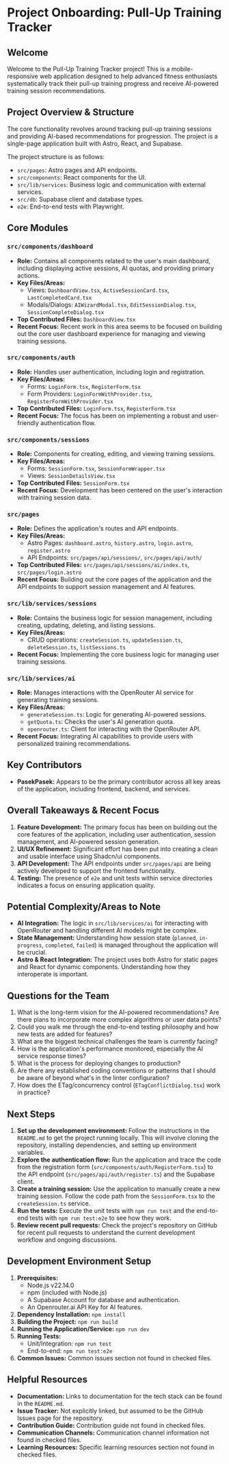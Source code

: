 # Project Onboarding: Pull-Up Training Tracker

## Welcome

Welcome to the Pull-Up Training Tracker project! This is a mobile-responsive web application designed to help advanced fitness enthusiasts systematically track their pull-up training progress and receive AI-powered training session recommendations.

## Project Overview & Structure

The core functionality revolves around tracking pull-up training sessions and providing AI-based recommendations for progression. The project is a single-page application built with Astro, React, and Supabase.

The project structure is as follows:
- `src/pages`: Astro pages and API endpoints.
- `src/components`: React components for the UI.
- `src/lib/services`: Business logic and communication with external services.
- `src/db`: Supabase client and database types.
- `e2e`: End-to-end tests with Playwright.

## Core Modules

### `src/components/dashboard`

- **Role:** Contains all components related to the user's main dashboard, including displaying active sessions, AI quotas, and providing primary actions.
- **Key Files/Areas:**
  - Views: `DashboardView.tsx`, `ActiveSessionCard.tsx`, `LastCompletedCard.tsx`
  - Modals/Dialogs: `AIWizardModal.tsx`, `EditSessionDialog.tsx`, `SessionCompleteDialog.tsx`
- **Top Contributed Files:** `DashboardView.tsx`
- **Recent Focus:** Recent work in this area seems to be focused on building out the core user dashboard experience for managing and viewing training sessions.

### `src/components/auth`

- **Role:** Handles user authentication, including login and registration.
- **Key Files/Areas:**
  - Forms: `LoginForm.tsx`, `RegisterForm.tsx`
  - Form Providers: `LoginFormWithProvider.tsx`, `RegisterFormWithProvider.tsx`
- **Top Contributed Files:** `LoginForm.tsx`, `RegisterForm.tsx`
- **Recent Focus:** The focus has been on implementing a robust and user-friendly authentication flow.

### `src/components/sessions`

- **Role:** Components for creating, editing, and viewing training sessions.
- **Key Files/Areas:**
  - Forms: `SessionForm.tsx`, `SessionFormWrapper.tsx`
  - Views: `SessionDetailsView.tsx`
- **Top Contributed Files:** `SessionForm.tsx`
- **Recent Focus:** Development has been centered on the user's interaction with training session data.

### `src/pages`

- **Role:** Defines the application's routes and API endpoints.
- **Key Files/Areas:**
  - Astro Pages: `dashboard.astro`, `history.astro`, `login.astro`, `register.astro`
  - API Endpoints: `src/pages/api/sessions/`, `src/pages/api/auth/`
- **Top Contributed Files:** `src/pages/api/sessions/ai/index.ts`, `src/pages/login.astro`
- **Recent Focus:** Building out the core pages of the application and the API endpoints to support session management and AI features.

### `src/lib/services/sessions`

- **Role:** Contains the business logic for session management, including creating, updating, deleting, and listing sessions.
- **Key Files/Areas:**
  - CRUD operations: `createSession.ts`, `updateSession.ts`, `deleteSession.ts`, `listSessions.ts`
- **Recent Focus:** Implementing the core business logic for managing user training sessions.

### `src/lib/services/ai`

- **Role:** Manages interactions with the OpenRouter AI service for generating training sessions.
- **Key Files/Areas:**
  - `generateSession.ts`: Logic for generating AI-powered sessions.
  - `getQuota.ts`: Checks the user's AI generation quota.
  - `openrouter.ts`: Client for interacting with the OpenRouter API.
- **Recent Focus:** Integrating AI capabilities to provide users with personalized training recommendations.

## Key Contributors

- **PasekPasek:** Appears to be the primary contributor across all key areas of the application, including frontend, backend, and services.

## Overall Takeaways & Recent Focus

1.  **Feature Development:** The primary focus has been on building out the core features of the application, including user authentication, session management, and AI-powered session generation.
2.  **UI/UX Refinement:** Significant effort has been put into creating a clean and usable interface using Shadcn/ui components.
3.  **API Development:** The API endpoints under `src/pages/api` are being actively developed to support the frontend functionality.
4.  **Testing:** The presence of `e2e` and unit tests within service directories indicates a focus on ensuring application quality.

## Potential Complexity/Areas to Note

-   **AI Integration:** The logic in `src/lib/services/ai` for interacting with OpenRouter and handling different AI models might be complex.
-   **State Management:** Understanding how session state (`planned`, `in-progress`, `completed`, `failed`) is managed throughout the application will be crucial.
-   **Astro & React Integration:** The project uses both Astro for static pages and React for dynamic components. Understanding how they interoperate is important.

## Questions for the Team

1.  What is the long-term vision for the AI-powered recommendations? Are there plans to incorporate more complex algorithms or user data points?
2.  Could you walk me through the end-to-end testing philosophy and how new tests are added for features?
3.  What are the biggest technical challenges the team is currently facing?
4.  How is the application's performance monitored, especially the AI service response times?
5.  What is the process for deploying changes to production?
6.  Are there any established coding conventions or patterns that I should be aware of beyond what's in the linter configuration?
7.  How does the ETag/concurrency control (`ETagConflictDialog.tsx`) work in practice?

## Next Steps

1.  **Set up the development environment:** Follow the instructions in the `README.md` to get the project running locally. This will involve cloning the repository, installing dependencies, and setting up environment variables.
2.  **Explore the authentication flow:** Run the application and trace the code from the registration form (`src/components/auth/RegisterForm.tsx`) to the API endpoint (`src/pages/api/auth/register.ts`) and the Supabase client.
3.  **Create a training session:** Use the application to manually create a new training session. Follow the code path from the `SessionForm.tsx` to the `createSession.ts` service.
4.  **Run the tests:** Execute the unit tests with `npm run test` and the end-to-end tests with `npm run test:e2e` to see how they work.
5.  **Review recent pull requests:** Check the project's repository on GitHub for recent pull requests to understand the current development workflow and ongoing discussions.

## Development Environment Setup

1.  **Prerequisites:**
    -   Node.js v22.14.0
    -   npm (included with Node.js)
    -   A Supabase Account for database and authentication.
    -   An Openrouter.ai API Key for AI features.
2.  **Dependency Installation:** `npm install`
3.  **Building the Project:** `npm run build`
4.  **Running the Application/Service:** `npm run dev`
5.  **Running Tests:**
    -   Unit/Integration: `npm run test`
    -   End-to-end: `npm run test:e2e`
6.  **Common Issues:** Common issues section not found in checked files.

## Helpful Resources

-   **Documentation:** Links to documentation for the tech stack can be found in the `README.md`.
-   **Issue Tracker:** Not explicitly linked, but assumed to be the GitHub Issues page for the repository.
-   **Contribution Guide:** Contribution guide not found in checked files.
-   **Communication Channels:** Communication channel information not found in checked files.
-   **Learning Resources:** Specific learning resources section not found in checked files.
